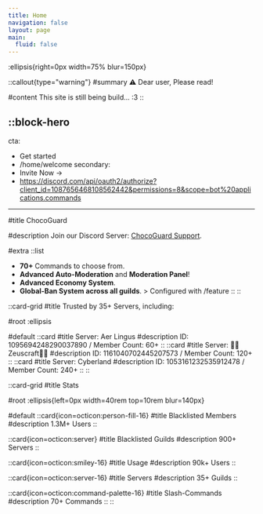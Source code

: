 ```yaml
---
title: Home
navigation: false
layout: page
main:
  fluid: false
---
```


:ellipsis{right=0px width=75% blur=150px}

::callout{type="warning"}
#summary
⚠️ Dear user, Please read!

#content
This site is still being build... :3
::

::block-hero
---
cta:
  - Get started
  - /home/welcome
secondary:
  - Invite Now →
  - https://discord.com/api/oauth2/authorize?client_id=1087656468108562442&permissions=8&scope=bot%20applications.commands
---

#title
ChocoGuard

#description
Join our Discord Server: [ChocoGuard Support](https://www.discord.gg/HmjcHweWR4).

#extra
  ::list
  - **70+** Commands to choose from.
  - **Advanced Auto-Moderation** and **Moderation Panel**!
  - **Advanced Economy System**.
  - **Global-Ban System across all guilds**. > Configured with /feature
  ::
::


::card-grid
#title
Trusted by 35+ Servers, including:

#root
:ellipsis

#default
  ::card
  #title
  Server: Aer Lingus
  #description
  ID: 1095694248290037890 / Member Count: 60+
  ::
  ::card
  #title
  Server: 👑🤑Zeuscraft🤑👑
  #description
  ID: 1161040702445207573 / Member Count: 120+
  ::
  ::card
  #title
  Server: Cyberland
  #description
  ID: 1053161232535912478 / Member Count: 240+
  ::
::


::card-grid
#title
Stats

#root
:ellipsis{left=0px width=40rem top=10rem blur=140px}

#default
  ::card{icon=octicon:person-fill-16}
  #title
  Blacklisted Members
  #description
  1.3M+ Users
  ::

  ::card{icon=octicon:server}
  #title
  Blacklisted Guilds
  #description
  900+ Servers
  ::

  ::card{icon=octicon:smiley-16}
  #title
  Usage
  #description
  90k+ Users
  ::

  ::card{icon=octicon:server-16}
  #title
  Servers
  #description
  35+ Guilds
  ::

  ::card{icon=octicon:command-palette-16}
  #title
  Slash-Commands
  #description
  70+ Commands
  ::
::